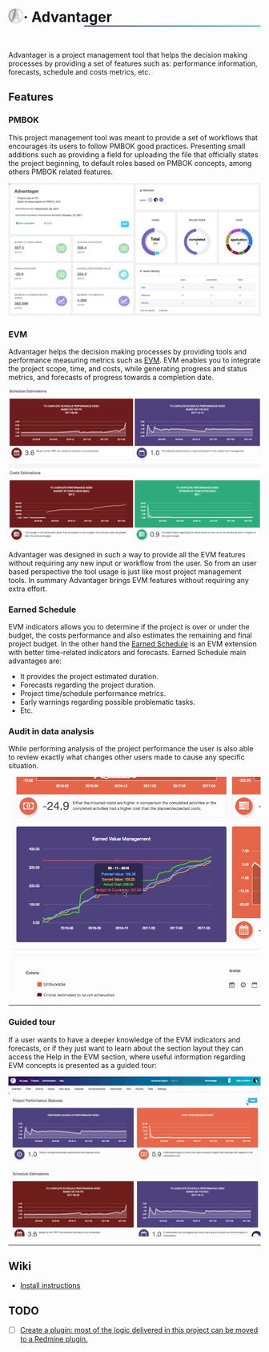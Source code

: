 # <img src="https://github.com/advantager-pro/advantager/blob/master/public/images/advantager-logo.png" alt="Advantager logo"  align="left" height="30px" />· Advantager <img src="https://github.com/advantager-pro/advantager/blob/master/public/images/gradient.png"  height="2px" width="70%" alt="gradient" align="right" />

<br/>

Advantager is a project management tool that helps the decision making processes by providing a set of features such as: performance information, forecasts, schedule and costs metrics, etc.
 

## Features
### PMBOK
This project management tool was meant to provide a set of workflows that encourages its users to follow PMBOK good practices. Presenting small additions such as providing a field for uploading the file that officially states the project beginning, to default roles based on PMBOK concepts, among others PMBOK related features.

![Dashboard example](https://github.com/advantager-pro/advantager/blob/master/public/images/dashboard.png "Dashboard example")


### EVM
Advantager helps the decision making processes by providing tools and performance measuring metrics such as [EVM](https://en.wikipedia.org/wiki/Earned_value_management). EVM enables you to integrate the project scope, time, and costs, while generating progress and status metrics, and forecasts of progress towards a completion date. 


![EVM charts example](https://github.com/advantager-pro/advantager/blob/master/public/images/evm_charts.png "EVM charts example")


Advantager was designed in such a way to provide all the EVM features without requiring any new input or workflow from the user. So from an user based perspective the tool usage is just like most project management tools. In summary Advantager brings EVM features without requiring any extra effort.


### Earned Schedule
EVM indicators allows you to determine if the project is over or under the budget, the costs performance and also estimates the remaining and final project budget. In the other hand the [Earned Schedule](https://en.wikipedia.org/wiki/Earned_schedule) is an EVM extension with better time-related indicators and forecasts. Earned Schedule main advantages are:
* It provides the project estimated duration.
* Forecasts regarding the project duration.
* Project time/schedule performance metrics.
* Early warnings regarding possible problematic tasks.
* Etc.


### Audit in data analysis
While performing analysis of the project performance the user is also able to review exactly what changes other users made to cause any specific situation.



![Audit example](https://github.com/advantager-pro/advantager/blob/master/public/images/audit.gif "Audit example")


___

### Guided tour

If a user wants to have a deeper knowledge of the EVM indicators and forecasts, or if they just want to learn about the section layout they can access the Help in the EVM section, where useful information regarding EVM concepts is presented as a guided tour:

![Guided tour example](https://github.com/advantager-pro/advantager/blob/master/public/images/help.gif "Guided tour example")

___

## Wiki
* [Install instructions](https://github.com/advantager-pro/advantager/wiki/Install-instructions)

## TODO
- [ ] [Create a plugin: most of the logic delivered in this project can be moved to a Redmine plugin.](https://github.com/advantager-pro/advantager/issues/2)
